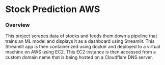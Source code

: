 # Stock Prediction AWS

### Overview  
This project scrapes data of stocks and feeds them down a pipeline that trains an ML model and displays it as a dashboard using Streamlit. This Streamlit app is then containerized using docker and deployed to a virtual machine on AWS using EC2. This EC2 instance is then accessed from a custom domain name that is being hosted on a Cloudflare DNS server. 
